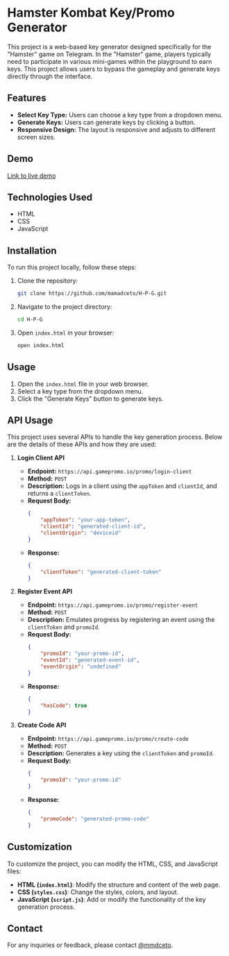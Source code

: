 # Hamster Kombat Key/Promo Generator

This project is a web-based key generator designed specifically for the "Hamster" game on Telegram. In the "Hamster" game, players typically need to participate in various mini-games within the playground to earn keys. This project allows users to bypass the gameplay and generate keys directly through the interface.

## Features

- **Select Key Type:** Users can choose a key type from a dropdown menu.
- **Generate Keys:** Users can generate keys by clicking a button.
- **Responsive Design:** The layout is responsive and adjusts to different screen sizes.

## Demo

[Link to live demo]()

## Technologies Used

- HTML
- CSS
- JavaScript

## Installation

To run this project locally, follow these steps:

1. Clone the repository:
    ```sh
    git clone https://github.com/mamadceto/H-P-G.git
    ```
2. Navigate to the project directory:
    ```sh
    cd H-P-G
    ```
3. Open `index.html` in your browser:
    ```sh
    open index.html
    ```

## Usage

1. Open the `index.html` file in your web browser.
2. Select a key type from the dropdown menu.
3. Click the "Generate Keys" button to generate keys.

## API Usage

This project uses several APIs to handle the key generation process. Below are the details of these APIs and how they are used:

1. **Login Client API**
    - **Endpoint:** `https://api.gamepromo.io/promo/login-client`
    - **Method:** `POST`
    - **Description:** Logs in a client using the `appToken` and `clientId`, and returns a `clientToken`.
    - **Request Body:**
        ```json
        {
            "appToken": "your-app-token",
            "clientId": "generated-client-id",
            "clientOrigin": "deviceid"
        }
        ```
    - **Response:**
        ```json
        {
            "clientToken": "generated-client-token"
        }
        ```

2. **Register Event API**
    - **Endpoint:** `https://api.gamepromo.io/promo/register-event`
    - **Method:** `POST`
    - **Description:** Emulates progress by registering an event using the `clientToken` and `promoId`.
    - **Request Body:**
        ```json
        {
            "promoId": "your-promo-id",
            "eventId": "generated-event-id",
            "eventOrigin": "undefined"
        }
        ```
    - **Response:**
        ```json
        {
            "hasCode": true
        }
        ```

3. **Create Code API**
    - **Endpoint:** `https://api.gamepromo.io/promo/create-code`
    - **Method:** `POST`
    - **Description:** Generates a key using the `clientToken` and `promoId`.
    - **Request Body:**
        ```json
        {
            "promoId": "your-promo-id"
        }
        ```
    - **Response:**
        ```json
        {
            "promoCode": "generated-promo-code"
        }
        ```


## Customization

To customize the project, you can modify the HTML, CSS, and JavaScript files:

- **HTML (`index.html`)**: Modify the structure and content of the web page.
- **CSS (`styles.css`)**: Change the styles, colors, and layout.
- **JavaScript (`script.js`)**: Add or modify the functionality of the key generation process.

## Contact

For any inquiries or feedback, please contact [@mmdceto](https://t.me/mmdceto).
